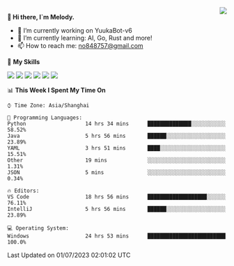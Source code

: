 <a href="#">
  <img align="right" src="https://github-readme-stats.vercel.app/api?username=melodyyuuka&count_private=true&show_icons=true" />
</a>

**👋 Hi there, I`m Melody.**

- 🔭 I’m currently working on YuukaBot-v6
- 🌱 I’m currently learning: AI, Go, Rust and more!
- 📫 How to reach me: no848757@gmail.com

🌟 **My Skills** 

![](https://img.shields.io/badge/-Python-3e74a2?style=flat-square&logo=Python&logoColor=fff)
![](https://img.shields.io/badge/-Java-007396?style=flat-square&logo=OpenJDK&logoColor=fff)
![](https://img.shields.io/badge/-Node.js-339933?style=flat-square&logo=Node.js&logoColor=fff)
![](https://img.shields.io/badge/-Git-f05032?style=flat-square&logo=git&logoColor=fff)
![](https://img.shields.io/badge/-PostgreSQL-4169e1?style=flat-square&logo=PostgreSQL&logoColor=fff)
![](https://img.shields.io/badge/-VSCode-007acc?style=flat-square&logo=Visual-Studio-Code&logoColor=fff)


<!--START_SECTION:waka-->
📊 **This Week I Spent My Time On** 

```text
⌚︎ Time Zone: Asia/Shanghai

💬 Programming Languages: 
Python                   14 hrs 34 mins      ██████████████░░░░░░░░░░░   58.52% 
Java                     5 hrs 56 mins       ██████░░░░░░░░░░░░░░░░░░░   23.89% 
YAML                     3 hrs 51 mins       ████░░░░░░░░░░░░░░░░░░░░░   15.51% 
Other                    19 mins             ░░░░░░░░░░░░░░░░░░░░░░░░░   1.31% 
JSON                     5 mins              ░░░░░░░░░░░░░░░░░░░░░░░░░   0.34%

🔥 Editors: 
VS Code                  18 hrs 56 mins      ███████████████████░░░░░░   76.11% 
IntelliJ                 5 hrs 56 mins       ██████░░░░░░░░░░░░░░░░░░░   23.89%

💻 Operating System: 
Windows                  24 hrs 53 mins      █████████████████████████   100.0%

```


 Last Updated on 01/07/2023 02:01:02 UTC
<!--END_SECTION:waka-->
